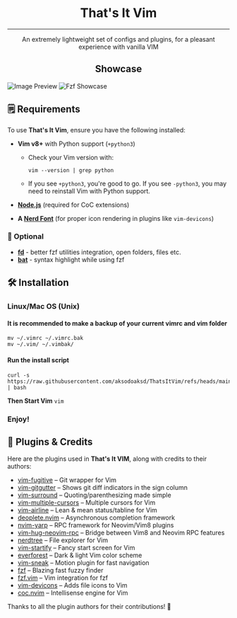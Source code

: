 <h1 align="center">That's It Vim</h1>
<hr>

<p align="center">
An extremely lightweight set of configs and plugins, for a pleasant experience with vanilla VIM
</p>

<h2 align="center">
 Showcase 
</h2>

![Image Preview](https://i.imgur.com/ArByBMT.png)
![Fzf Showcase](https://i.imgur.com/e9f7TPM.png)

## 🗒️ Requirements  

To use **That's It Vim**, ensure you have the following installed:  

- **Vim v8+** with Python support (`+python3`)  
  - Check your Vim version with:  
    ```shell
    vim --version | grep python
    ```
  - If you see `+python3`, you're good to go. If you see `-python3`, you may need to reinstall Vim with Python support.  

- **[Node.js](https://nodejs.org/en/download)** (required for CoC extensions)  

- **A [Nerd Font](https://www.nerdfonts.com/font-downloads)** (for proper icon rendering in plugins like `vim-devicons`)

### 🔸 Optional
- **[fd](https://github.com/sharkdp/fd)** - better fzf utilities integration, open folders, files etc.
- **[bat](https://github.com/sharkdp/bat)** - syntax highlight while using fzf


## 🛠️ Installation

### Linux/Mac OS (Unix)

#### It is recommended to make a backup of your current vimrc and vim folder

```shell
mv ~/.vimrc ~/.vimrc.bak
mv ~/.vim/ ~/.vimbak/
```

#### Run the install script

```shell
curl -s https://raw.githubusercontent.com/aksodoaksd/ThatsItVim/refs/heads/main/install.sh | bash
```
**Then Start Vim**
`vim`
### Enjoy!


## 🌟 Plugins & Credits  

Here are the plugins used in **That's It VIM**, along with credits to their authors:  

- [vim-fugitive](https://github.com/tpope/vim-fugitive) – Git wrapper for Vim  
- [vim-gitgutter](https://github.com/airblade/vim-gitgutter) – Shows git diff indicators in the sign column  
- [vim-surround](https://github.com/tpope/vim-surround) – Quoting/parenthesizing made simple  
- [vim-multiple-cursors](https://github.com/terryma/vim-multiple-cursors) – Multiple cursors for Vim  
- [vim-airline](https://github.com/vim-airline/vim-airline) – Lean & mean status/tabline for Vim  
- [deoplete.nvim](https://github.com/Shougo/deoplete.nvim) – Asynchronous completion framework  
- [nvim-yarp](https://github.com/roxma/nvim-yarp) – RPC framework for Neovim/Vim8 plugins  
- [vim-hug-neovim-rpc](https://github.com/roxma/vim-hug-neovim-rpc) – Bridge between Vim8 and Neovim RPC features  
- [nerdtree](https://github.com/preservim/nerdtree) – File explorer for Vim  
- [vim-startify](https://github.com/mhinz/vim-startify) – Fancy start screen for Vim  
- [everforest](https://github.com/sainnhe/everforest) – Dark & light Vim color scheme  
- [vim-sneak](https://github.com/justinmk/vim-sneak) – Motion plugin for fast navigation  
- [fzf](https://github.com/junegunn/fzf) – Blazing fast fuzzy finder  
- [fzf.vim](https://github.com/junegunn/fzf.vim) – Vim integration for fzf  
- [vim-devicons](https://github.com/ryanoasis/vim-devicons) – Adds file icons to Vim  
- [coc.nvim](https://github.com/neoclide/coc.nvim) – Intellisense engine for Vim  

Thanks to all the plugin authors for their contributions! 🚀




